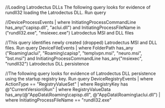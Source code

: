 //Loading Latrodectus DLLs
The following query looks for evidence of rundll32 loading the Latrodectus DLL. Run query

//DeviceProcessEvents
| where InitiatingProcessCommandLine has_any("capisp.dll", "aclui.dll") and InitiatingProcessFileName in ("rundll32.exe", "msiexec.exe")
Latrodectus MSI and DLL files

//This query identifies newly created (dropped) Latrodectus MSI and DLL files. Run query
DeviceFileEvents
| where FolderPath has_any ("Roaming\\aclui", "Roaming\\capisp", "temp\vpn.msi", "neuro.msi", "bst.msi") and InitiatingProcessCommandLine has_any("msiexec", "rundll32")
Latrodectus DLL persistence

//The following query looks for evidence of Latrodectus DLL persistence using the startup registry key. Run query 
DeviceRegistryEvents
| where ActionType == "RegistryValueSet"
| where RegistryKey has @"CurrentVersion\Run"
| where RegistryValueData has_any(@"AppData\Roaming\capisp.dll", @"AppData\Roaming\aclui.dll")
| where InitiatingProcessFileName == "rundll32.exe"
